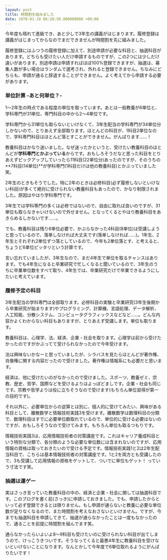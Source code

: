 ```yaml
---
layout: post
title: 時間割を組みました
date: 1970-01-18 06:28:50.000000000 +09:00
---
```

今年度も晴れて進級でき、あと少しで3年生の講義がはじまります。履修登録は講義がはじまってからなのでまだできませんが時間割を先に組みました。

履修登録にはふつうの履修登録に加えて、別途申請が必要な科目と、抽選科目があります。どちらも受けたい人だけ申請するものですが、この2つには少しだけ違いがあります。別途申請は申請すればほぼ100%登録できますが、抽選は、募集人数が多い場合はランダムで選考され、外れると登録できません。ちなみにどちらも、申請が通ると辞退することができません。よく考えてから申請する必要があります。

### 単位計算 -あと何単位？-
1〜2年生の時点である程度の単位を取っています。あとは一般教養が6単位と、学科専門が31単位、専門科目の中から2〜4単位です。

学科専門から31単位も取らないといけなくて、3年生配当の学科専門が34単位分しかないので、とりあえず全部取ります。ほとんどの科目が、1科目2単位なので、学科専門科目はほとんど落とすことができません。がんばります……！

教養科目はかなり迷いました。なぜ迷ったかというと、受けたい教養科目のほとんどが**学科専門とかぶっている**からです。おもしろそうだなと思った科目をとりあえずピックアップしていったら11科目(22単位分)あったのですが、そのうちの**7科目(14単位)**が学科専門(1科目だけは他の教養科目)とかぶっていました笑。

2年生のときもそうでした。特に2年のときは必修科目(必ず履修しないといけない科目)が多くて絶対に受けられない教養科目もあったので、かなり制限されました。原因はやはり学科専門です。

3年生では学科専門の多くは必修ではないので、自由に取れば良いのですが、31単位も取らなきゃいけないので外せません。となってくるとやはり教養科目をあきらめるしかないです……。

でも、教養科目は残り6単位必要で、かぶらなかった4科目(8単位)は受講しようと思っているので、落単しなければ大丈夫です(落単しなければ……)。1年生、2年生とそれぞれ2単位ずつ落としているので、今年も2単位落とす、と考えると、ちょうど6単位ピッタリという計算です。

言い忘れていましたが、3年生なので、まだ4年生で単位を取るチャンスはあります。でも4年生になると卒業研究で忙しくなると聞いているので、3年生のうちに卒業単位数をすべて取り、4年生では、卒業研究だけで卒業できるようにしたいと考えています。

### 履修予定の科目
3年生配当の学科専門は全部取ります。必修科目の実験と卒業研究(3年生後期から卒業研究が始まります)やプログラミング、計算機、言語処理、データ解析、人工知能、分散システム、コンピュータグラフィックスなどなど……。どんな内容かよくわからない科目もありますが、とりあえず受講します。単位も取ります。

教養科目は、心理学、法、経済、企業・社会を取ります。心理学は前から受けたかったのですがかぶってて受けられなかったので今年受けます。

法は興味ないかなーと思っていましたが、シラバスを見たらほとんどが著作権、肖像権に関する内容だったので受けました。著作権は情報系にも必要だと思います。

経済は、他に受けたいのがなかったので受けました。スポーツ、教養ゼミ、宗教、歴史、哲学、国際などを受けるよりはよっぽどましです。企業・社会も同じです。宗教や哲学よりは役に立ちそうなので受けます(もちろん単位習得が第一の目的です)。

それ以外に、必要単位からの逆算とは別に、個人的に受けてみたい、興味がある科目として、離散数学と情報技術実践3を受けます。離散数学は数理科目の分類で、数理科目はすでに必要単位数取れているので、単位的に受ける必要はないのですが、おもしろそうなので受けてみます。もちろん単位も取るつもりです。

情報技術実践3は、応用情報技術者の対策講座です。これはキャリア養成科目という特別な分類で、各分類のような必要な単位数には含まれないのですが、応用情報の資格は取っておきたいので受ける予定です。情報技術実践1と2は2年生配当科目で、こちらは基本情報技術者の対策講座です。1と2を両方とも受講したので、3も受講して応用情報の資格をゲットして、ついでに単位もゲット！ っていう寸法です笑。

### 抽選は運ゲー
実はさっき言っていた教養科目の中の、経済と企業・社会に関しては抽選科目です。このブログを書く前(さっき)に申請しておきました。でも、申請したからといって必ず登録できるとは限りません。もし申請が通らないと教養に必要な単位数が足りなくなるので、また時間割を考えなおさないといけません。ですが、今までも抽選科目を申請してきて、抽選が通らなかったことは一度もなかったので、通ることを前提に時間割を組んでます笑。

通らなかったらいよいよ8〜9科目も受けたいのに受けられない科目が出てしまうので、けっこうきついです。そうなってくると最悪4年生に教養科目を受けないといけないことになります。なんとかして今年度で6単位取れるようにがんばりたいです！
